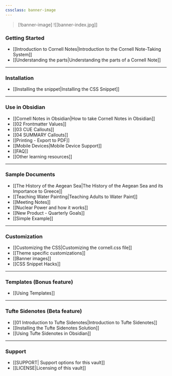 ```yaml
---
cssclass: banner-image
---
```

>[!banner-image] ![[banner-index.jpg]]

### Getting Started 
* [[Introduction to Cornell Notes|Introduction to the Cornell Note-Taking System]]
* [[Understanding the parts|Understanding the parts of a Cornell Note]]

---

### Installation
- [[Installing the snippet|Installing the CSS Snippet]]

---
### Use in Obsidian
* [[Cornell Notes in Obsidian|How to take Cornell Notes in Obsidian]]
* [[02 Frontmatter Values]]
* [[03 CUE Callouts]]
* [[04 SUMMARY Callouts]]
* [[Printing - Export to PDF]]
* [[Mobile Devices|Mobile Device Support]]
* [[FAQ]]
* [[Other learning resources]]
---
### Sample Documents
- [[The History of the Aegean Sea|The History of the Aegean Sea and its Importance to Greece]]
- [[Teaching Water Painting|Teaching Adults to Water Paint]]
- [[Meeting Notes]]
- [[Nuclear Power and how it works]]
- [[New Product - Quarterly Goals]]
- [[Simple Example]]
---
### Customization
- [[Customizing the CSS|Customizing the cornell.css file]]
- [[Theme specific customizations]]
- [[Banner images]]
- [[CSS Snippet Hacks]]
---
### Templates (Bonus feature)
- [[Using Templates]]

---
### Tufte Sidenotes (Beta feature)
- [[01 Introduction to Tufte Sidenotes|Introduction to Tufte Sidenotes]]
- [[Installing the Tufte Sidenotes Solution]]
- [[Using Tufte Sidenotes in Obsidian]]

---
### Support
- [[SUPPORT| Support options for this vault]]
- [[LICENSE|Licensing of this vault]]

